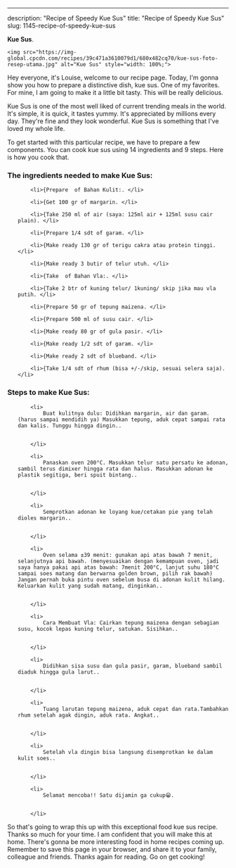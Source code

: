 ---
description: "Recipe of Speedy Kue Sus"
title: "Recipe of Speedy Kue Sus"
slug: 1145-recipe-of-speedy-kue-sus

<p>
	<strong>Kue Sus</strong>. 
	
</p>
<p>
	
	<img src="https://img-global.cpcdn.com/recipes/39c471a3610079d1/680x482cq70/kue-sus-foto-resep-utama.jpg" alt="Kue Sus" style="width: 100%;">
	
	
</p>
<p>
	Hey everyone, it's Louise, welcome to our recipe page. Today, I'm gonna show you how to prepare a distinctive dish, kue sus. One of my favorites. For mine, I am going to make it a little bit tasty. This will be really delicious.
</p>
	
<p>
	Kue Sus is one of the most well liked of current trending meals in the world. It's simple, it is quick, it tastes yummy. It's appreciated by millions every day. They're fine and they look wonderful. Kue Sus is something that I've loved my whole life.
</p>
<p>
	
</p>

<p>
To get started with this particular recipe, we have to prepare a few components. You can cook kue sus using 14 ingredients and 9 steps. Here is how you cook that.
</p>

<h3>The ingredients needed to make Kue Sus:</h3>

<ol>
	
		<li>{Prepare  of Bahan Kulit:. </li>
	
		<li>{Get 100 gr of margarin. </li>
	
		<li>{Take 250 ml of air (saya: 125ml air + 125ml susu cair plain). </li>
	
		<li>{Prepare 1/4 sdt of garam. </li>
	
		<li>{Make ready 130 gr of terigu cakra atau protein tinggi. </li>
	
		<li>{Make ready 3 butir of telur utuh. </li>
	
		<li>{Take  of Bahan Vla:. </li>
	
		<li>{Take 2 btr of kuning telur/ 1kuning/ skip jika mau vla putih. </li>
	
		<li>{Prepare 50 gr of tepung maizena. </li>
	
		<li>{Prepare 500 ml of susu cair. </li>
	
		<li>{Make ready 80 gr of gula pasir. </li>
	
		<li>{Make ready 1/2 sdt of garam. </li>
	
		<li>{Make ready 2 sdt of blueband. </li>
	
		<li>{Take 1/4 sdt of rhum (bisa +/-/skip, sesuai selera saja). </li>
	
</ol>
<p>
	
</p>

<h3>Steps to make Kue Sus:</h3>

<ol>
	
		<li>
			Buat kulitnya dulu: Didihkan margarin, air dan garam. (harus sampai mendidih ya) Masukkan tepung, aduk cepat sampai rata dan kalis. Tunggu hingga dingin..
			
			
		</li>
	
		<li>
			Panaskan oven 200°C. Masukkan telur satu persatu ke adonan, sambil terus dimixer hingga rata dan halus. Masukkan adonan ke plastik segitiga, beri spuit bintang..
			
			
		</li>
	
		<li>
			Semprotkan adonan ke loyang kue/cetakan pie yang telah dioles margarin..
			
			
		</li>
	
		<li>
			Oven selama ±39 menit: gunakan api atas bawah 7 menit, selanjutnya api bawah. (menyesuaikan dengan kemampuan oven, jadi saya hanya pakai api atas bawah: 7menit 200°C, lanjut suhu 180°C sampai soes matang dan berwarna golden brown, pilih rak bawah) Jangan pernah buka pintu oven sebelum busa di adonan kulit hilang. Keluarkan kulit yang sudah matang, dinginkan..
			
			
		</li>
	
		<li>
			Cara Membuat Vla: Cairkan tepung maizena dengan sebagian susu, kocok lepas kuning telur, satukan. Sisihkan..
			
			
		</li>
	
		<li>
			Didihkan sisa susu dan gula pasir, garam, blueband sambil diaduk hingga gula larut..
			
			
		</li>
	
		<li>
			Tuang larutan tepung maizena, aduk cepat dan rata.Tambahkan rhum setelah agak dingin, aduk rata. Angkat..
			
			
		</li>
	
		<li>
			Setelah vla dingin bisa langsung disemprotkan ke dalam kulit soes..
			
			
		</li>
	
		<li>
			Selamat mencoba!! Satu dijamin ga cukup😁.
			
			
		</li>
	
</ol>

<p>
	
</p>

<p>
	So that's going to wrap this up with this exceptional food kue sus recipe. Thanks so much for your time. I am confident that you will make this at home. There's gonna be more interesting food in home recipes coming up. Remember to save this page in your browser, and share it to your family, colleague and friends. Thanks again for reading. Go on get cooking!
</p>
